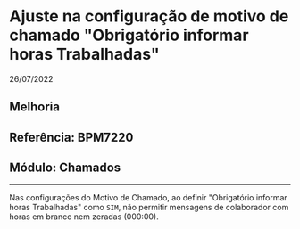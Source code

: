 # Ajuste na configuração de motivo de chamado "Obrigatório informar horas Trabalhadas"
26/07/2022
## Melhoria
## Referência: BPM7220
## Módulo: Chamados
***

Nas configurações do Motivo de Chamado, ao definir "Obrigatório informar horas Trabalhadas" como `SIM`, não permitir mensagens de colaborador com horas em branco nem zeradas (000:00).